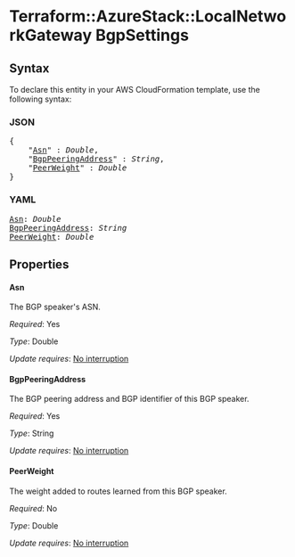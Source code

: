 # Terraform::AzureStack::LocalNetworkGateway BgpSettings

## Syntax

To declare this entity in your AWS CloudFormation template, use the following syntax:

### JSON

<pre>
{
    "<a href="#asn" title="Asn">Asn</a>" : <i>Double</i>,
    "<a href="#bgppeeringaddress" title="BgpPeeringAddress">BgpPeeringAddress</a>" : <i>String</i>,
    "<a href="#peerweight" title="PeerWeight">PeerWeight</a>" : <i>Double</i>
}
</pre>

### YAML

<pre>
<a href="#asn" title="Asn">Asn</a>: <i>Double</i>
<a href="#bgppeeringaddress" title="BgpPeeringAddress">BgpPeeringAddress</a>: <i>String</i>
<a href="#peerweight" title="PeerWeight">PeerWeight</a>: <i>Double</i>
</pre>

## Properties

#### Asn

The BGP speaker's ASN.

_Required_: Yes

_Type_: Double

_Update requires_: [No interruption](https://docs.aws.amazon.com/AWSCloudFormation/latest/UserGuide/using-cfn-updating-stacks-update-behaviors.html#update-no-interrupt)

#### BgpPeeringAddress

The BGP peering address and BGP identifier
of this BGP speaker.

_Required_: Yes

_Type_: String

_Update requires_: [No interruption](https://docs.aws.amazon.com/AWSCloudFormation/latest/UserGuide/using-cfn-updating-stacks-update-behaviors.html#update-no-interrupt)

#### PeerWeight

The weight added to routes learned from this
BGP speaker.

_Required_: No

_Type_: Double

_Update requires_: [No interruption](https://docs.aws.amazon.com/AWSCloudFormation/latest/UserGuide/using-cfn-updating-stacks-update-behaviors.html#update-no-interrupt)

